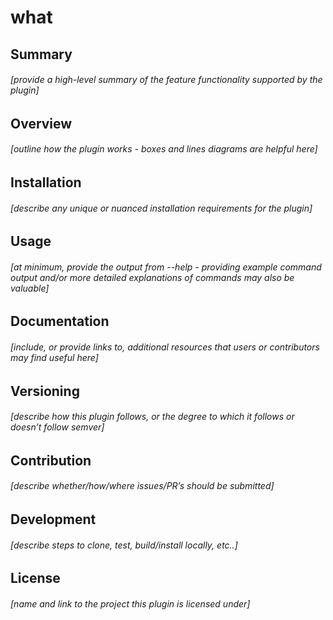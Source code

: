 # what
## Summary
###### [provide a high-level summary of the feature functionality supported by the plugin]

## Overview
###### [outline how the plugin works - boxes and lines diagrams are helpful here]

## Installation
###### [describe any unique or nuanced installation requirements for the plugin]

## Usage
###### [at minimum, provide the output from --help - providing example command output and/or more detailed explanations of commands may also be valuable]

## Documentation
###### [include, or provide links to, additional resources that users or contributors may find useful here]

## Versioning
###### [describe how this plugin follows, or the degree to which it follows or doesn’t follow semver]

## Contribution
###### [describe whether/how/where issues/PR’s should be submitted]

## Development
###### [describe steps to clone, test, build/install locally, etc..]

## License
###### [name and link to the project this plugin is licensed under]
